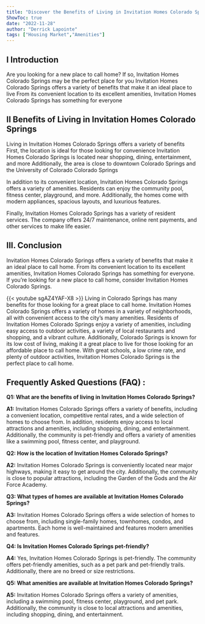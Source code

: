 ```yaml
---
title: "Discover the Benefits of Living in Invitation Homes Colorado Springs!"
ShowToc: true 
date: "2022-11-28"
author: "Derrick Lapointe" 
tags: ["Housing Market","Amenities"]
---
```

## I Introduction
Are you looking for a new place to call home? If so, Invitation Homes Colorado Springs may be the perfect place for you Invitation Homes Colorado Springs offers a variety of benefits that make it an ideal place to live From its convenient location to its excellent amenities, Invitation Homes Colorado Springs has something for everyone 

## II Benefits of Living in Invitation Homes Colorado Springs 
Living in Invitation Homes Colorado Springs offers a variety of benefits First, the location is ideal for those looking for convenience Invitation Homes Colorado Springs is located near shopping, dining, entertainment, and more Additionally, the area is close to downtown Colorado Springs and the University of Colorado Colorado Springs 

In addition to its convenient location, Invitation Homes Colorado Springs offers a variety of amenities. Residents can enjoy the community pool, fitness center, playground, and more. Additionally, the homes come with modern appliances, spacious layouts, and luxurious features. 

Finally, Invitation Homes Colorado Springs has a variety of resident services. The company offers 24/7 maintenance, online rent payments, and other services to make life easier. 

## III. Conclusion 
Invitation Homes Colorado Springs offers a variety of benefits that make it an ideal place to call home. From its convenient location to its excellent amenities, Invitation Homes Colorado Springs has something for everyone. If you’re looking for a new place to call home, consider Invitation Homes Colorado Springs.

{{< youtube sgAZ4YAF-X8 >}} 
Living in Colorado Springs has many benefits for those looking for a great place to call home. Invitation Homes Colorado Springs offers a variety of homes in a variety of neighborhoods, all with convenient access to the city’s many amenities. Residents of Invitation Homes Colorado Springs enjoy a variety of amenities, including easy access to outdoor activities, a variety of local restaurants and shopping, and a vibrant culture. Additionally, Colorado Springs is known for its low cost of living, making it a great place to live for those looking for an affordable place to call home. With great schools, a low crime rate, and plenty of outdoor activities, Invitation Homes Colorado Springs is the perfect place to call home.

## Frequently Asked Questions (FAQ) :
**Q1: What are the benefits of living in Invitation Homes Colorado Springs?**

**A1:** Invitation Homes Colorado Springs offers a variety of benefits, including a convenient location, competitive rental rates, and a wide selection of homes to choose from. In addition, residents enjoy access to local attractions and amenities, including shopping, dining, and entertainment. Additionally, the community is pet-friendly and offers a variety of amenities like a swimming pool, fitness center, and playground. 

**Q2: How is the location of Invitation Homes Colorado Springs?**

**A2:** Invitation Homes Colorado Springs is conveniently located near major highways, making it easy to get around the city. Additionally, the community is close to popular attractions, including the Garden of the Gods and the Air Force Academy. 

**Q3: What types of homes are available at Invitation Homes Colorado Springs?**

**A3:** Invitation Homes Colorado Springs offers a wide selection of homes to choose from, including single-family homes, townhomes, condos, and apartments. Each home is well-maintained and features modern amenities and features. 

**Q4: Is Invitation Homes Colorado Springs pet-friendly?**

**A4:** Yes, Invitation Homes Colorado Springs is pet-friendly. The community offers pet-friendly amenities, such as a pet park and pet-friendly trails. Additionally, there are no breed or size restrictions. 

**Q5: What amenities are available at Invitation Homes Colorado Springs?**

**A5:** Invitation Homes Colorado Springs offers a variety of amenities, including a swimming pool, fitness center, playground, and pet park. Additionally, the community is close to local attractions and amenities, including shopping, dining, and entertainment.



